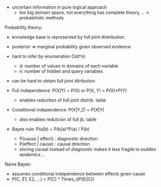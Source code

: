 - uncertain information in pure logical approach
    - too big domain space, not everything has complete theory, ..
    -> probabilistic methods

Probability theory:
- knowledge base is represented by full joint distribution
- posterior => marginal probability given observed evidence
- hard to infer by enumeration O(d^n) 
    - d: number of values in domains of each variable
    - n: number of hidden and query variables
- can be hard to obtain full joint ditribution

- Full independence: P(X|Y) = P(X) or P(X, Y) = P(X)*P(Y)
    - enables reduction of full joint distrib. table
- Conditional independence: P(X|Y,Z) = P(X|Y)
    - also enables redutcion of full jb. table

- Bayes rule: P(a|b) = P(b|a)*P(a) / P(b)
    - P(cause | effect) : diagnostic direction
    - P(effect | cause) : causal direction
    - storing causal instead of diagnostic makes it less fragile to sudden epidemics ..
    
Naive Bayes: 
- assumes conditional independence between effects given cause
- P(C, E1, E2, ...) = P(C) * Times_i(P(Ei|C))



